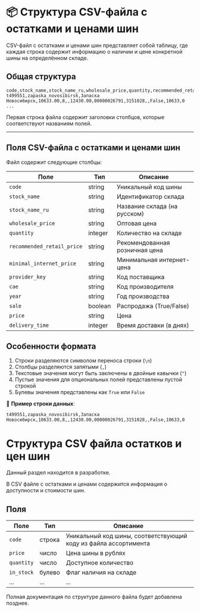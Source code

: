 # 📦 Структура CSV-файла с остатками и ценами шин

CSV-файл с остатками и ценами шин представляет собой таблицу, где каждая строка содержит информацию о наличии и цене конкретной шины на определённом складе.

## Общая структура

```csv
code,stock_name,stock_name_ru,wholesale_price,quantity,recommended_retail_price,minimal_internet_price,provider_key,cae,year,sale,price,delivery_time
t499551,zapaska_novosibirsk,Запаска Новосибирск,10633.00,8,,12430.00,00000026791,3151028,,False,10633,0
...
```

Первая строка файла содержит заголовки столбцов, которые соответствуют названиям полей.

---

## Поля CSV-файла с остатками и ценами шин

Файл содержит следующие столбцы:

| Поле                       | Тип          | Описание                               |
|----------------------------|--------------|----------------------------------------|
| `code`                     | string       | Уникальный код шины                    |
| `stock_name`               | string       | Идентификатор склада                   |
| `stock_name_ru`            | string       | Название склада (на русском)           |
| `wholesale_price`          | string       | Оптовая цена                           |
| `quantity`                 | integer      | Количество на складе                   |
| `recommended_retail_price` | string       | Рекомендованная розничная цена         |
| `minimal_internet_price`   | string       | Минимальная интернет-цена              |
| `provider_key`             | string       | Код поставщика                         |
| `cae`                      | string       | Код производителя                      |
| `year`                     | string       | Год производства                       |
| `sale`                     | boolean      | Распродажа (True/False)                |
| `price`                    | string       | Цена                                   |
| `delivery_time`            | integer      | Время доставки (в днях)                |

## Особенности формата

1. Строки разделяются символом переноса строки (`\n`)
2. Столбцы разделяются запятыми (`,`)
3. Текстовые значения могут быть заключены в двойные кавычки (`"`)
4. Пустые значения для опциональных полей представлены пустой строкой
5. Булевы значения представлены как `True` или `False`

📌 **Пример строки данных**:

```csv
t499551,zapaska_novosibirsk,Запаска Новосибирск,10633.00,8,,12430.00,00000026791,3151028,,False,10633,0
```

# Структура CSV файла остатков и цен шин

Данный раздел находится в разработке.

В CSV файле с остатками и ценами содержится информация о доступности и стоимости шин.

## Поля

| Поле | Тип | Описание |
|------|-----|----------|
| `code` | строка | Уникальный код шины, соответствующий коду из файла ассортимента |
| `price` | число | Цена шины в рублях |
| `quantity` | число | Доступное количество |
| `in_stock` | булево | Флаг наличия на складе |
| ... | ... | ... |

Полная документация по структуре данного файла будет добавлена позднее.
